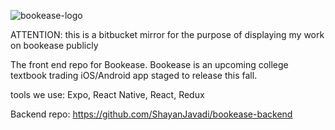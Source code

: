 ![bookease-logo](https://i.imgur.com/RvqzbOGg.png)

ATTENTION: this is a bitbucket mirror for the purpose of displaying my work on bookease publicly

The front end repo for Bookease. Bookease is an upcoming college textbook trading iOS/Android app staged to release this fall.

tools we use: Expo, React Native, React, Redux

Backend repo:
https://github.com/ShayanJavadi/bookease-backend
